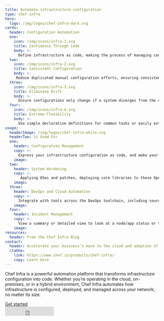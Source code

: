 ```yaml
---
title: Automate infrastructure configuration
type: chef-infra
hero: 
  logo: /img/logos/chef-infra-dark.svg
cards:
  header: Configuration Automation 
  one:
    icon: /img/icons/infra-1.svg
    title: Confidence Through Code
    body: >-
      Define infrastructure as code, making the process of managing configurations automated and testable.  
  two:
    icon: /img/icons/infra-2.svg
    title: Consistent Configuration
    body: >-
     Reduce duplicated manual configuration efforts, ensuring consistent configurations across the development lifecycle.
  three:
    icon: /img/icons/infra-3.svg
    title: Eliminate Drift
    body: >-
      Ensure configurations only change if a system diverges from the desired defined state and automatically correct configuration drift, if needed.
  four:
    icon: /img/icons/infra-4.svg
    title: Extreme Flexibility
    body: >-
      Use simple declarative definitions for common tasks or easily extend to support the most unique environmental requirements.
usage:
  headerImage: /img/logos/chef-infra-white.svg
  headerTwo: is Used For
  one: 
    header: Configuration Management 
    copy: >-
      Express your infrastructure configuration as code, and make your systems testable, portable, and auditable. Give your teams the freedom to focus on building new innovations, rather than on solving problems that have already been solved in the past. Automate your systems' adherence to declared desired state and focus on solving the most important problems that your teams face.  
    image: 
  two:
    header: System Hardening
    copy: >-
       Applying OSes and patches, deploying core libraries to these Operating Systems, deploying apps into these images, and finally scanning everything for known vulnerabilities. Keep these patches, libraries and apps automatically updated. Leverage a rich set of APIs as well as the CLI to integrate with other tools.  
    image: 
  three:
    header: DevOps and Cloud Automation
    copy: >-
      Integrate with tools across the DevOps toolchain, including source code and artifact repositories (GitHub, GitLab, Atlassian BitBucket), CI/CD tools (Cloudbees/Jenkins, CircleCI, Azure DevOps), provisioning (HashiCorp Terraform, Packer, Vagrant, Vault). Work with any cloud resource manager, including Azure Resource Manager and AWS CloudFormation. Multi-cloud automation enabled via integrations with provisioning tools like Terraform. 
    image: 
  four:
    header: Incident Management 
    copy: >-
      View a summary or detailed view to look at a node/app status or troubleshoot errors. Filter down to classes of nodes or classes of errors to isolate data. Display notifications on a per-node, per-failure basis, or configured for alerts to chat, to webhook endpoints, or to ServiceNow. 
    image:  
resources:
  header: From the Chef Infra Blog
contact:
  header: Accelerate your business’s move to the cloud and adoption of container technology.
  ctaOne: 
    link: https://www.chef.io/products/chef-infra/
    copy: Learn more
---
```

<p>Chef Infra is a powerful automation platform that transforms infrastructure configuration into code. Whether you’re operating in the cloud, on-premises, or in a hybrid environment, Chef Infra automates how infrastructure is configured, deployed, and managed across your network, no matter its size.</p>

<div class="center-xs">
<a class="btn btn-primary" href="https://docs.chef.io/chef_overview/" target="_blank" rel="noopener noreferrer">Get started</a>
</div>
<div class="center-xs">
<iframe title="Github" id="github-star" class="center-xs" src="https://ghbtns.com/github-btn.html?user=chef&repo=chef&type=star&count=true&size=large" frameborder="0" scrolling="0" width="160px" height="30px"></iframe>
</div>